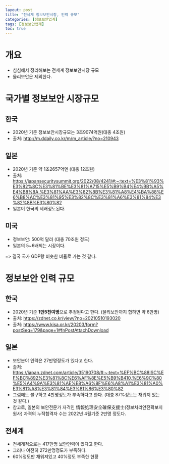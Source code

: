 ```yaml
---
layout: post
title: "전세계 정보보안시장, 인력 규모"
categories: [정보보안업계]
tags: [정보보안업계]
toc: true
---
```


# 개요
- 심심해서 정리해보는 전세계 정보보안시장 규모 
- 물리보안은 제외한다. 

# 국가별 정보보안 시장규모 
## 한국
- 2020년 기준 정보보안시장규모는 3조9074억원(대충 4조원)
- 출처: http://m.ddaily.co.kr/m/m_article/?no=210943

## 일본
- 2020년 기준 약 1조2657억엔 (대충 12조원) 
- 출처: https://japansecuritysummit.org/2022/08/4241/#:~:text=%E3%81%93%E3%82%8C%E3%81%BE%E3%81%A715%E5%B9%B4%E4%BB%A5%E4%B8%8A,%E3%81%AA%E3%82%8B%E3%81%A8%E4%BA%88%E6%B8%AC%E3%81%95%E3%82%8C%E3%81%A6%E3%81%84%E3%82%8B%E3%80%82
- 일본이 한국의 세배정도된다. 

## 미국 
- 정보보안: 500억 달러 (대충 70조원 정도)
- 일본의 5~6배되는 시장이다. 

=> 결국 국가 GDP랑 비슷한 비율로 가는 것 같다. 




# 정보보안 인력 규모 

## 한국
- 2020년 기준 **1만5천여명**으로 추정된다고 한다. (물리보안까지 합하면 약 6만명)
- 출처: https://zdnet.co.kr/view/?no=20210510193020
- 출처: https://www.kisa.or.kr/20203/form?postSeq=179&page=1#fnPostAttachDownload

## 일본
- 보안분야 인력은 27만명정도가 있다고 한다. 
- 출처: https://japan.zdnet.com/article/35190708/#:~:text=%EF%BC%88ISC%EF%BC%892%E3%81%8C%E6%AF%8E%E5%B9%B410,%E6%9C%80%E5%A4%9A%E3%81%AE%E8%A6%8F%E6%A8%A1%E3%81%A0%E3%81%A8%E3%81%84%E3%81%86%E3%80%82
- 그럼에도 불구하고 4만명정도가 부족하다고 한다. (대충 87%정도는 채워져 있는 것 같다.)
- 참고로, 일본의 보안전문가 자격인 情報処理安全確保支援士(정보처리안전확보지원사) 자격의 누적합격자 수는 2022년 4월기준 2만명 정도다. 

## 전세계 
- 전세계적으로는 417만명 보안인력이 있다고 한다. 
- 그러나 여전히 272만명정도가 부족하다. 
- 60%정도만 채워져있고 40%정도 부족한 현황